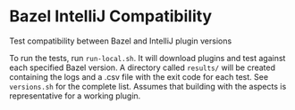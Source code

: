 # Bazel IntelliJ Compatibility
Test compatibility between Bazel and IntelliJ plugin versions

To run the tests, run `run-local.sh`. It will download plugins and test against each specified Bazel version.
A directory called `results/` will be created containing the logs and a .csv file with the exit code for each test.
See `versions.sh` for the complete list. Assumes that building with the aspects is representative for a working plugin.


